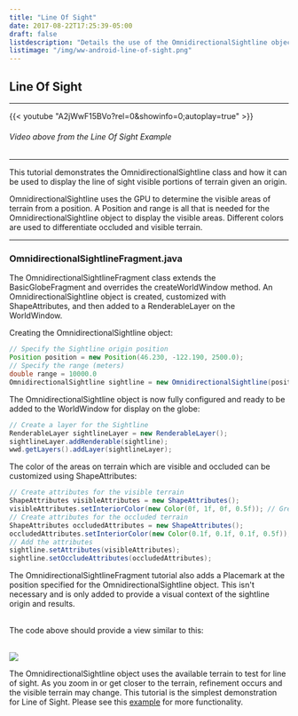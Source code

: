 ```yaml
---
title: "Line Of Sight"
date: 2017-08-22T17:25:39-05:00
draft: false
listdescription: "Details the use of the OmnidirectionalSightline object for displaying line of sight with terrain."
listimage: "/img/ww-android-line-of-sight.png"
---
```


## Line Of Sight
---
{{< youtube "A2jWwF15BVo?rel=0&amp;showinfo=0;autoplay=true" >}}
###### *Video above from the Line Of Sight Example*

---

This tutorial demonstrates the OmnidirectionalSightline class and how it can be used to display the line of sight visible portions of terrain given an origin.

OmnidirectionalSightline uses the GPU to determine the visible areas of terrain from a position. A Position and range is all that is needed for the OmnidirectionalSightline object to display the visible areas. Different colors are used to differentiate occluded and visible terrain.

---

### OmnidirectionalSightlineFragment.java

The OmnidirectionalSightlineFragment class extends the BasicGlobeFragment and overrides the createWorldWindow method. An OmnidirectionalSightline object is created, customized with ShapeAttributes, and then added to a RenderableLayer on the WorldWindow.

Creating the OmnidirectionalSightline object:
```java
// Specify the Sightline origin position
Position position = new Position(46.230, -122.190, 2500.0);
// Specify the range (meters)
double range = 10000.0
OmnidirectionalSightline sightline = new OmnidirectionalSightline(position, range);
```

The OmnidirectionalSightline object is now fully configured and ready to be added to the WorldWindow for display on the globe:
```java
// Create a layer for the Sightline
RenderableLayer sightlineLayer = new RenderableLayer();
sightlineLayer.addRenderable(sightline);
wwd.getLayers().addLayer(sightlineLayer);

```

The color of the areas on terrain which are visible and occluded can be customized using ShapeAttributes:
```java
// Create attributes for the visible terrain
ShapeAttributes visibleAttributes = new ShapeAttributes();
visibleAttributes.setInteriorColor(new Color(0f, 1f, 0f, 0.5f)); // Green for visible
// Create attributes for the occluded terrain
ShapeAttributes occludedAttributes = new ShapeAttributes();
occludedAttributes.setInteriorColor(new Color(0.1f, 0.1f, 0.1f, 0.5f)); // Gray for occluded
// Add the attributes
sightline.setAttributes(visibleAttributes);
sightline.setOccludeAttributes(occludedAttributes);
```

The OmnidirectionalSightlineFragment tutorial also adds a Placemark at the position specified for the OmnidirectionalSightline object. This isn't necessary and is only added to provide a visual context of the sightline origin and results.

<br>The code above should provide a view similar to this:

<br>

<img src="/img/ww-android-line-of-sight-extra.png" class="img-responsive center-block">

<br>

The OmnidirectionalSightline object uses the available terrain to test for line of sight. As you zoom in or get closer to the terrain, refinement occurs and the visible terrain may change. This tutorial is the simplest demonstration for Line of Sight. Please see this [example](https://github.com/NASAWorldWind/WorldWindAndroid/blob/develop/worldwind-examples/src/main/java/gov/nasa/worldwindx/OmnidirectionalSightlineActivity.java) for more functionality.
